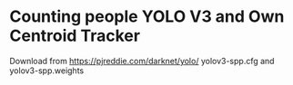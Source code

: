 # Counting people YOLO V3 and Own Centroid Tracker
Download from https://pjreddie.com/darknet/yolo/ yolov3-spp.cfg and yolov3-spp.weights
